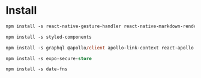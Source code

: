 # Install

```ps
npm install -s react-native-gesture-handler react-native-markdown-renderer react-native-reanimated react-navigation react-navigation-stack react-navigation-tabs react-native-screens 
```

```ps
npm install -s styled-components
```

```ps
npm install -s graphql @apollo/client apollo-link-context react-apollo
```

```ps
npm install -s expo-secure-store
```

```ps
npm install -s date-fns
```
